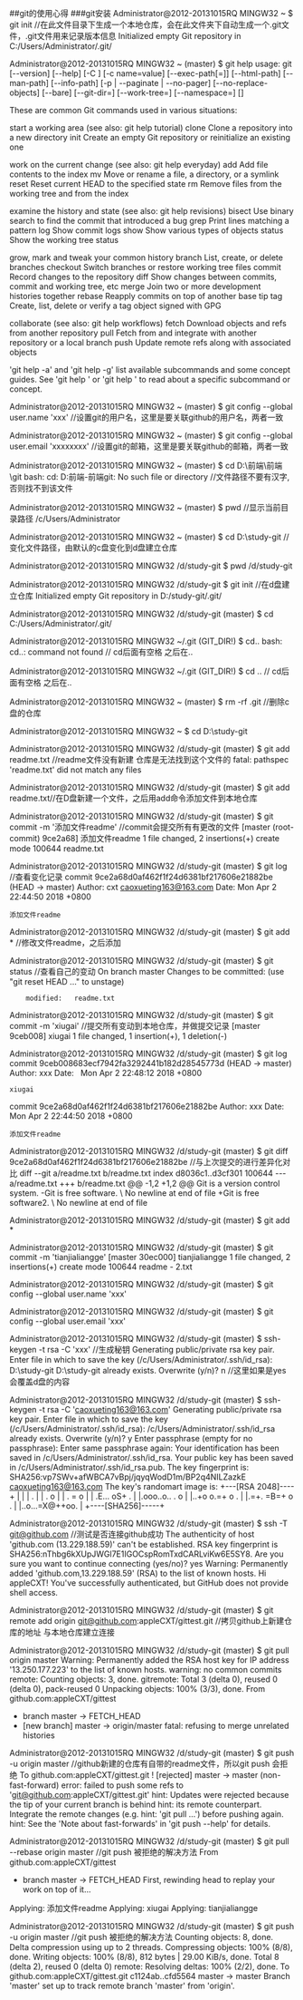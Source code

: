 ##git的使用心得
###git安装
Administrator@2012-20131015RQ MINGW32 ~
$ git init      //在此文件目录下生成一个本地仓库，会在此文件夹下自动生成一个.git文件，.git文件用来记录版本信息
Initialized empty Git repository in C:/Users/Administrator/.git/

Administrator@2012-20131015RQ MINGW32 ~ (master)
$ git help
usage: git [--version] [--help] [-C <path>] [-c name=value]
           [--exec-path[=<path>]] [--html-path] [--man-path] [--info-path]
           [-p | --paginate | --no-pager] [--no-replace-objects] [--bare]
           [--git-dir=<path>] [--work-tree=<path>] [--namespace=<name>]
           <command> [<args>]

These are common Git commands used in various situations:

start a working area (see also: git help tutorial)
   clone      Clone a repository into a new directory
   init       Create an empty Git repository or reinitialize an existing one

work on the current change (see also: git help everyday)
   add        Add file contents to the index
   mv         Move or rename a file, a directory, or a symlink
   reset      Reset current HEAD to the specified state
   rm         Remove files from the working tree and from the index

examine the history and state (see also: git help revisions)
   bisect     Use binary search to find the commit that introduced a bug
   grep       Print lines matching a pattern
   log        Show commit logs
   show       Show various types of objects
   status     Show the working tree status

grow, mark and tweak your common history
   branch     List, create, or delete branches
   checkout   Switch branches or restore working tree files
   commit     Record changes to the repository
   diff       Show changes between commits, commit and working tree, etc
   merge      Join two or more development histories together
   rebase     Reapply commits on top of another base tip
   tag        Create, list, delete or verify a tag object signed with GPG

collaborate (see also: git help workflows)
   fetch      Download objects and refs from another repository
   pull       Fetch from and integrate with another repository or a local branch
   push       Update remote refs along with associated objects

'git help -a' and 'git help -g' list available subcommands and some
concept guides. See 'git help <command>' or 'git help <concept>'
to read about a specific subcommand or concept.

Administrator@2012-20131015RQ MINGW32 ~ (master)
$ git config --global user.name 'xxx'   //设置git的用户名，这里是要关联github的用户名，两者一致

Administrator@2012-20131015RQ MINGW32 ~ (master)
$ git config --global user.email 'xxxxxxxx'  //设置git的邮箱，这里是要关联github的邮箱，两者一致

Administrator@2012-20131015RQ MINGW32 ~ (master)
$ cd D:\前端\前端\git
bash: cd: D:前端-前端git: No such file or directory //文件路径不要有汉字,否则找不到该文件

Administrator@2012-20131015RQ MINGW32 ~ (master)
$ pwd //显示当前目录路径
/c/Users/Administrator


Administrator@2012-20131015RQ MINGW32 ~ (master)
$ cd D:\study-git //变化文件路径，由默认的c盘变化到d盘建立仓库

Administrator@2012-20131015RQ MINGW32 /d/study-git
$ pwd
/d/study-git

Administrator@2012-20131015RQ MINGW32 /d/study-git
$ git init //在d盘建立仓库
Initialized empty Git repository in D:/study-git/.git/

Administrator@2012-20131015RQ MINGW32 /d/study-git (master)
$ cd  C:/Users/Administrator/.git/

Administrator@2012-20131015RQ MINGW32 ~/.git (GIT_DIR!)
$ cd..
bash: cd..: command not found // cd后面有空格 之后在..

Administrator@2012-20131015RQ MINGW32 ~/.git (GIT_DIR!)
$ cd .. // cd后面有空格 之后在..

Administrator@2012-20131015RQ MINGW32 ~ (master)
$ rm -rf .git //删除c盘的仓库

Administrator@2012-20131015RQ MINGW32 ~
$  cd D:\study-git

Administrator@2012-20131015RQ MINGW32 /d/study-git (master)
$ git add readme.txt //readme文件没有新建 仓库是无法找到这个文件的
fatal: pathspec 'readme.txt' did not match any files

Administrator@2012-20131015RQ MINGW32 /d/study-git (master)
$ git add readme.txt//在D盘新建一个文件，之后用add命令添加文件到本地仓库

Administrator@2012-20131015RQ MINGW32 /d/study-git (master)
$ git commit -m '添加文件readme'  //commit会提交所有有更改的文件
[master (root-commit) 9ce2a68] 添加文件readme
 1 file changed, 2 insertions(+)
 create mode 100644 readme.txt

Administrator@2012-20131015RQ MINGW32 /d/study-git (master)
$ git log //查看变化记录
commit 9ce2a68d0af462f1f24d6381bf217606e21882be (HEAD -> master)
Author: cxt <caoxueting163@163.com>
Date:   Mon Apr 2 22:44:50 2018 +0800

    添加文件readme
Administrator@2012-20131015RQ MINGW32 /d/study-git (master)
$ git add * //修改文件readme，之后添加

Administrator@2012-20131015RQ MINGW32 /d/study-git (master)
$ git status //查看自己的变动
On branch master
Changes to be committed:
  (use "git reset HEAD <file>..." to unstage)

        modified:   readme.txt


Administrator@2012-20131015RQ MINGW32 /d/study-git (master)
$ git commit -m 'xiugai' //提交所有变动到本地仓库，并做提交记录
[master 9ceb008] xiugai
 1 file changed, 1 insertion(+), 1 deletion(-)

Administrator@2012-20131015RQ MINGW32 /d/study-git (master)
$ git log
commit 9ceb008683ecf7942fa3292441b182d28545773d (HEAD -> master)
Author: xxx
Date:   Mon Apr 2 22:48:12 2018 +0800

    xiugai

commit 9ce2a68d0af462f1f24d6381bf217606e21882be
Author: xxx
Date:   Mon Apr 2 22:44:50 2018 +0800

    添加文件readme

Administrator@2012-20131015RQ MINGW32 /d/study-git (master)
$ git diff 9ce2a68d0af462f1f24d6381bf217606e21882be //与上次提交的进行差异化对比
diff --git a/readme.txt b/readme.txt
index d8036c1..d3cf301 100644
--- a/readme.txt
+++ b/readme.txt
@@ -1,2 +1,2 @@
 Git is a version control system.
-Git is free software.
\ No newline at end of file
+Git is free software2.
\ No newline at end of file

Administrator@2012-20131015RQ MINGW32 /d/study-git (master)
$ git add *

Administrator@2012-20131015RQ MINGW32 /d/study-git (master)
$ git commit -m 'tianjialiangge'
[master 30ec000] tianjialiangge
 1 file changed, 2 insertions(+)
 create mode 100644 readme - 2.txt

Administrator@2012-20131015RQ MINGW32 /d/study-git (master)
$ git config --global user.name 'xxx'

Administrator@2012-20131015RQ MINGW32 /d/study-git (master)
$ git config --global user.email 'xxx'

Administrator@2012-20131015RQ MINGW32 /d/study-git (master)
$ ssh-keygen -t rsa -C 'xxx' //生成秘钥
Generating public/private rsa key pair.
Enter file in which to save the key (/c/Users/Administrator/.ssh/id_rsa): D:\study-git
D:\study-git already exists.
Overwrite (y/n)? n //这里如果是yes 会覆盖d盘的内容

Administrator@2012-20131015RQ MINGW32 /d/study-git (master)
$ ssh-keygen -t rsa -C 'caoxueting163@163.com'
Generating public/private rsa key pair.
Enter file in which to save the key (/c/Users/Administrator/.ssh/id_rsa):
/c/Users/Administrator/.ssh/id_rsa already exists.
Overwrite (y/n)? y
Enter passphrase (empty for no passphrase):
Enter same passphrase again:
Your identification has been saved in /c/Users/Administrator/.ssh/id_rsa.
Your public key has been saved in /c/Users/Administrator/.ssh/id_rsa.pub.
The key fingerprint is:
SHA256:vp7SWv+afWBCA7vBpj/jqyqWodD1m/BP2q4NILZazkE caoxueting163@163.com
The key's randomart image is:
+---[RSA 2048]----+
|                 |
|        .        |
|       . o       |
|    .   = o      |
| .E... oS+ .     |
|.ooo..o.. . o    |
|..+o o.=+  o .   |
|.=+.  =B=+ o  .  |
|..o...=X@++oo.   |
+----[SHA256]-----+

Administrator@2012-20131015RQ MINGW32 /d/study-git (master)
$ ssh -T git@github.com //测试是否连接github成功
The authenticity of host 'github.com (13.229.188.59)' can't be established.
RSA key fingerprint is SHA256:nThbg6kXUpJWGl7E1IGOCspRomTxdCARLviKw6E5SY8.
Are you sure you want to continue connecting (yes/no)? yes
Warning: Permanently added 'github.com,13.229.188.59' (RSA) to the list of known hosts.
Hi appleCXT! You've successfully authenticated, but GitHub does not provide shell access.

Administrator@2012-20131015RQ MINGW32 /d/study-git (master)
$ git remote add origin git@github.com:appleCXT/gittest.git //拷贝github上新建仓库的地址 与本地仓库建立连接 

Administrator@2012-20131015RQ MINGW32 /d/study-git (master)
$ git pull origin master
Warning: Permanently added the RSA host key for IP address '13.250.177.223' to the list of known hosts.
warning: no common commits
remote: Counting objects: 3, done.
gitremote: Total 3 (delta 0), reused 0 (delta 0), pack-reused 0
Unpacking objects: 100% (3/3), done.
From github.com:appleCXT/gittest
 * branch            master     -> FETCH_HEAD
 * [new branch]      master     -> origin/master
fatal: refusing to merge unrelated histories

Administrator@2012-20131015RQ MINGW32 /d/study-git (master)
$ git push -u origin master //github新建的仓库有自带的readme文件，所以git push 会拒绝
To github.com:appleCXT/gittest.git
 ! [rejected]        master -> master (non-fast-forward)
error: failed to push some refs to 'git@github.com:appleCXT/gittest.git'
hint: Updates were rejected because the tip of your current branch is behind
hint: its remote counterpart. Integrate the remote changes (e.g.
hint: 'git pull ...') before pushing again.
hint: See the 'Note about fast-forwards' in 'git push --help' for details.

Administrator@2012-20131015RQ MINGW32 /d/study-git (master)
$ git pull --rebase origin master //git push 被拒绝的解决方法
From github.com:appleCXT/gittest
 * branch            master     -> FETCH_HEAD
First, rewinding head to replay your work on top of it...

Applying: 添加文件readme
Applying: xiugai
Applying: tianjialiangge

Administrator@2012-20131015RQ MINGW32 /d/study-git (master)
$ git push -u origin master  //git push 被拒绝的解决方法
Counting objects: 8, done.
Delta compression using up to 2 threads.
Compressing objects: 100% (8/8), done.
Writing objects: 100% (8/8), 812 bytes | 29.00 KiB/s, done.
Total 8 (delta 2), reused 0 (delta 0)
remote: Resolving deltas: 100% (2/2), done.
To github.com:appleCXT/gittest.git
   c1124ab..cfd5564  master -> master
Branch 'master' set up to track remote branch 'master' from 'origin'.
